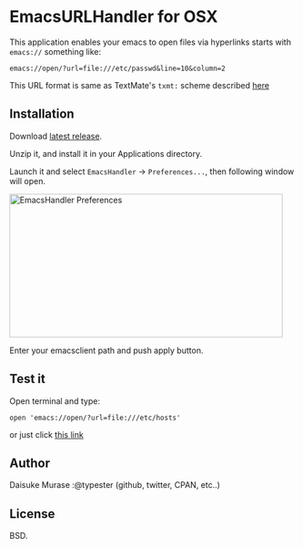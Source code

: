 EmacsURLHandler for OSX
=======================

This application enables your emacs to open files via hyperlinks starts with `emacs://` something like:

    emacs://open/?url=file:///etc/passwd&line=10&column=2

This URL format is same as TextMate's `txmt:` scheme described [here](http://manual.macromates.com/en/using_textmate_from_terminal#url_scheme_html)

Installation
------------

Download [latest release](http://cloud.github.com/downloads/typester/emacs-handler/EmacsHandler-1.0.zip).

Unzip it, and install it in your Applications directory.

Launch it and select `EmacsHandler` -> `Preferences...`, then following window will open.

<a href="http://www.flickr.com/photos/typester/4060516152/" title="EmacsHandler Preferences by typester, on Flickr"><img src="http://farm3.static.flickr.com/2561/4060516152_16d3370a7a_o.png" width="480" height="252" alt="EmacsHandler Preferences" /></a>

Enter your emacsclient path and push apply button.

Test it
-------

Open terminal and type:

    open 'emacs://open/?url=file:///etc/hosts'

or just click [this link](emacs://open/?url=file:///etc/hosts)

Author
------

Daisuke Murase :@typester (github, twitter, CPAN, etc..)

License
-------

BSD.


